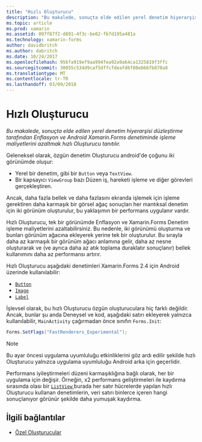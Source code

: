 ```yaml
---
title: "Hızlı Oluşturucu"
description: "Bu makalede, sonuçta elde edilen yerel denetim hiyerarşisi düzleştirme tarafından Enflasyon ve Android Xamarin.Forms denetiminde işleme maliyetlerini azaltmak hızlı Oluşturucu tanıtılır."
ms.topic: article
ms.prod: xamarin
ms.assetid: 097f87f2-d891-4f3c-be02-fb7d195a481a
ms.technology: xamarin-forms
author: davidbritch
ms.author: dabritch
ms.date: 10/24/2017
ms.openlocfilehash: 956fa919ef9aa994fea92a9a64ca1325819f3ffc
ms.sourcegitcommit: 30055c534d9caf5dffcfdeafd6f08e666fb870a8
ms.translationtype: MT
ms.contentlocale: tr-TR
ms.lasthandoff: 03/09/2018
---
```

# <a name="fast-renderers"></a>Hızlı Oluşturucu

_Bu makalede, sonuçta elde edilen yerel denetim hiyerarşisi düzleştirme tarafından Enflasyon ve Android Xamarin.Forms denetiminde işleme maliyetlerini azaltmak hızlı Oluşturucu tanıtılır._

Geleneksel olarak, özgün denetim Oluşturucu android'de çoğunu iki görünümde oluşur:

- Yerel bir denetim, gibi bir `Button` veya `TextView`.
- Bir kapsayıcı `ViewGroup` bazı Düzen iş, hareketi işleme ve diğer görevleri gerçekleştiren.

Ancak, daha fazla bellek ve daha fazlasını ekranda işlemek için işleme gerektiren daha karmaşık bir görsel ağaç sonuçları her mantıksal denetim için iki görünüm oluşturulur, bu yaklaşımın bir performans uygulanır vardır.

Hızlı Oluşturucu, tek bir görünümde Enflasyon ve Xamarin.Forms Denetim işleme maliyetlerini azaltabilirsiniz. Bu nedenle, iki görünümü oluşturma ve bunları görünüm ağacına ekleyerek yerine tek bir oluşturulur. Bu sırayla daha az karmaşık bir görünüm ağacı anlamına gelir, daha az nesne oluşturarak ve (ve ayrıca daha az atık toplama duraklatır sonuçlanır) bellek kullanımını daha az performansı artırır.

Hızlı Oluşturucu aşağıdaki denetimleri Xamarin.Forms 2.4 için Android üzerinde kullanılabilir:

- [`Button`](https://developer.xamarin.com/api/type/Xamarin.Forms.Button/)
- [`Image`](https://developer.xamarin.com/api/type/Xamarin.Forms.Image/)
- [`Label`](https://developer.xamarin.com/api/type/Xamarin.Forms.Label/)

İşlevsel olarak, bu hızlı Oluşturucu özgün oluşturuculara hiç farklı değildir. Ancak, bunlar şu anda Deneysel ve kod, aşağıdaki satırı ekleyerek yalnızca kullanılabilir, `MainActivity` çağırmadan önce sınıfın `Forms.Init`:

```csharp
Forms.SetFlags("FastRenderers_Experimental");
```

> [!NOTE]
> Bu ayar öncesi uygulama uyumluluğu etkinliklerini göz ardı edilir şekilde hızlı Oluşturucu yalnızca uygulama uyumluluğu Android arka için geçerlidir.

Performans iyileştirmeleri düzeni karmaşıklığına bağlı olarak, her bir uygulama için değişir. Örneğin, x2 performans geliştirmeleri ile kaydırma sırasında olası bir [ `ListView` ](https://developer.xamarin.com/api/type/Xamarin.Forms.ListView/) burada her satır hücrelerde yapılan hızlı Oluşturucu kullanan denetimlerin, veri satırı binlerce içeren hangi sonuçlanıyor görünür şekilde daha yumuşak kaydırma.


## <a name="related-links"></a>İlgili bağlantılar

- [Özel Oluşturucular](~/xamarin-forms/app-fundamentals/custom-renderer/index.md)
